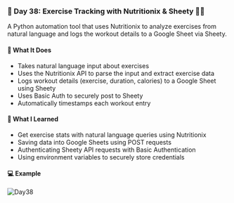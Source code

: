 ### 📅 Day 38: Exercise Tracking with Nutritionix & Sheety 🏋️‍♂️

A Python automation tool that uses Nutritionix to analyze exercises from natural language and logs the workout details to a Google Sheet via Sheety.

#### 🧠 What It Does
- Takes natural language input about exercises  
- Uses the Nutritionix API to parse the input and extract exercise data  
- Logs workout details (exercise, duration, calories) to a Google Sheet using Sheety  
- Uses Basic Auth to securely post to Sheety  
- Automatically timestamps each workout entry

#### 📝 What I Learned
- Get exercise stats with natural language queries using Nutritionix  
- Saving data into Google Sheets using POST requests  
- Authenticating Sheety API requests with Basic Authentication  
- Using environment variables to securely store credentials  

#### 💻 Example
![Day38](https://github.com/user-attachments/assets/5e18f872-3bd0-4412-9ea3-c3d1f9ebc0e2)


